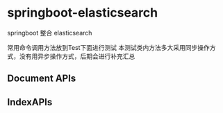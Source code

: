 # springboot-elasticsearch
springboot 整合 elasticsearch

常用命令调用方法放到Test下面进行测试
本测试类内方法多大采用同步操作方式，没有用异步操作方式，后期会进行补充汇总

## Document APIs

## IndexAPIs
